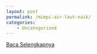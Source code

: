 ```yaml
---
layout: post
permalink: /mimpi-air-laut-naik/
categories:
    - Uncategorized
---
```


[Baca Selengkapnya](/02)